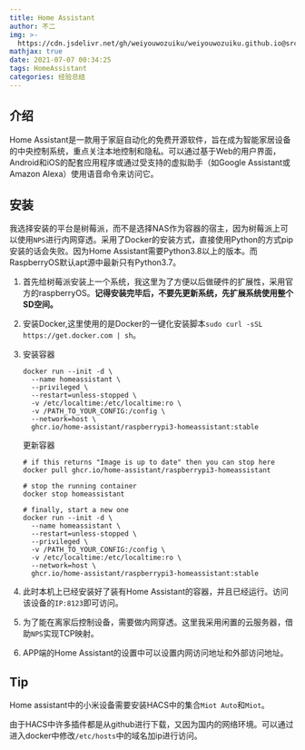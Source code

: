 ```yaml
---
title: Home Assistant
author: 不二
img: >-
  https://cdn.jsdelivr.net/gh/weiyouwozuiku/weiyouwozuiku.github.io@src/source/_posts/PageImg/Home-Assistant.png
mathjax: true
date: 2021-07-07 00:34:25
tags: HomeAssistant
categories: 经验总结
---
```


## 介绍

Home Assistant是一款用于家庭自动化的免费开源软件，旨在成为智能家居设备的中央控制系统，重点关注本地控制和隐私。可以通过基于Web的用户界面，Android和iOS的配套应用程序或通过受支持的虚拟助手（如Google Assistant或Amazon Alexa）使用语音命令来访问它。

## 安装

我选择安装的平台是树莓派，而不是选择NAS作为容器的宿主，因为树莓派上可以使用`NPS`进行内网穿透。采用了Docker的安装方式，直接使用Python的方式pip安装的话会失败。因为Home Assistant需要Python3.8以上的版本。而RaspberryOS默认apt源中最新只有Python3.7。

1. 首先给树莓派安装上一个系统，我这里为了方便以后做硬件的扩展性，采用官方的raspberryOS。**记得安装完毕后，不要先更新系统，先扩展系统使用整个SD空间。**

2. 安装Docker,这里使用的是Docker的一键化安装脚本`sudo curl -sSL https://get.docker.com | sh`。

3. 安装容器

   ```shell
   docker run --init -d \
     --name homeassistant \
     --privileged \
     --restart=unless-stopped \
     -v /etc/localtime:/etc/localtime:ro \
     -v /PATH_TO_YOUR_CONFIG:/config \
     --network=host \
     ghcr.io/home-assistant/raspberrypi3-homeassistant:stable
   ```

   更新容器

   ```shell
   # if this returns "Image is up to date" then you can stop here
   docker pull ghcr.io/home-assistant/raspberrypi3-homeassistant
   ```

   ```shell
   # stop the running container
   docker stop homeassistant
   ```

   ```shell
   # finally, start a new one
   docker run --init -d \
     --name homeassistant \
     --restart=unless-stopped \
     --privileged \
     -v /PATH_TO_YOUR_CONFIG:/config \
     -v /etc/localtime:/etc/localtime:ro \
     --network=host \
     ghcr.io/home-assistant/raspberrypi3-homeassistant:stable
   ```

4. 此时本机上已经安装好了装有Home Assistant的容器，并且已经运行。访问该设备的`IP:8123`即可访问。

5. 为了能在离家后控制设备，需要做内网穿透。这里我采用闲置的云服务器，借助`NPS`实现TCP映射。

6. APP端的Home Assistant的设置中可以设置内网访问地址和外部访问地址。

## Tip

Home assistant中的小米设备需要安装HACS中的集合`Miot Auto`和`Miot`。

由于HACS中许多插件都是从github进行下载，又因为国内的网络环境。可以通过进入docker中修改`/etc/hosts`中的域名加ip进行访问。

